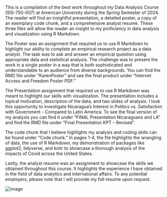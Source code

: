 This is a compilation of the best work throughout my Data Analysis Course (SIS-750-007) at American University during the Spring Semester of 2024. The reader will find an insightful presentation, a detailed poster, a copy of an exemplary code chunk, and a comprehensive analyst resume. These three files will allow the reader an insight to my proficiency in data analysis and visualization using R Markdown. 

The Poster was an assignment that required us to use R Markdown to highlight our ability to complete an empirical research project as a data analyst. The task was to ask and answer an empirical question using appropriate data and statistical analysis. The challenge was to present the work in a single poster in a way that is both sophisticated and understandable to an audience from diverse backgrounds. You can find the RMD file under “KarenPoster” and see the final product under “Internet Access and Freedom Poster PDF.”

The Presentation assignment that required us to use R Markdown was meant to highlight our skills with visualization. The presentation includes a topical motivation, description of the data, and two slides of analysis. I took this opportunity to investigate Nicaragua’s Interest in Politics vs. Satisfaction with Government - Compared to Latin America. To see the final version of my analysis you can find it under “FINAL Presentation Nicaraguans and LA” and find the RMD file under “Final Presentation KPT – Revised”. 

The code chunk that I believe highlights my analysis and coding skills can be found under “Code chunk.” In pages 1-4, the file highlights the wrangling of data, the use of R Markdown, my demonstration of packages like ggplot2, tidyverse, and knitr to showcase a thorough analysis of the impacts of Covid across the United States. 

Lastly, the analyst resume was an assignment to showcase the skills we obtained throughout this course. It highlights the experience I have obtained in the field of data analytics and international affairs. To any potential employers, please note that I will provide my full resume upon request. 

![image](https://github.com/KarenPT29/Final-Analyst-Portfolio/assets/156961773/4a279c07-64be-442f-b47d-47d2f9a8e13b)
